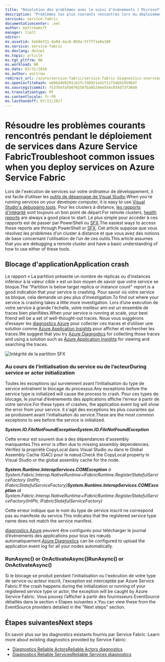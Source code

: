 ```yaml
---
title: "Résolution des problèmes avec le suivi d’événements | Microsoft Docs"
description: "Problèmes les plus courants rencontrés lors du déploiement de services sur Microsoft Azure Service Fabric."
services: service-fabric
documentationcenter: .net
author: mattrowmsft
manager: timlt
editor: 
ms.assetid: 5eb8ef21-da04-4ac8-8b9a-5f7ff1e0a180
ms.service: service-fabric
ms.devlang: dotnet
ms.topic: article
ms.tgt_pltfrm: NA
ms.workload: NA
ms.date: 03/31/2016
ms.author: mattrow
redirect_url: /azure/service-fabric/service-fabric-diagnostics-overview
ms.openlocfilehash: e60bd4b9291cb2fc748921e42f11f54bb545984f
ms.sourcegitcommit: f537befafb079256fba0529ee554c034d73f36b0
ms.translationtype: MT
ms.contentlocale: fr-FR
ms.lasthandoff: 07/11/2017
---
```

# <a name="troubleshoot-common-issues-when-you-deploy-services-on-azure-service-fabric"></a><span data-ttu-id="cda0e-103">Résoudre les problèmes courants rencontrés pendant le déploiement de services dans Azure Service Fabric</span><span class="sxs-lookup"><span data-stu-id="cda0e-103">Troubleshoot common issues when you deploy services on Azure Service Fabric</span></span>
<span data-ttu-id="cda0e-104">Lors de l'exécution de services sur votre ordinateur de développement, il est facile d’utiliser les [outils de dépannage de Visual Studio](service-fabric-diagnostics-how-to-monitor-and-diagnose-services-locally.md).</span><span class="sxs-lookup"><span data-stu-id="cda0e-104">When you're running services on your developer computer, it is easy to use [Visual Studio's debugging tools](service-fabric-diagnostics-how-to-monitor-and-diagnose-services-locally.md).</span></span> <span data-ttu-id="cda0e-105">Pour les clusters à distance, [les rapports d'intégrité](service-fabric-view-entities-aggregated-health.md) sont toujours un bon point de départ.</span><span class="sxs-lookup"><span data-stu-id="cda0e-105">For remote clusters, [health reports](service-fabric-view-entities-aggregated-health.md) are always a good place to start.</span></span> <span data-ttu-id="cda0e-106">Le plus simple pour accéder à ces rapports est de passer par PowerShell ou [SFX](service-fabric-visualizing-your-cluster.md).</span><span class="sxs-lookup"><span data-stu-id="cda0e-106">The easiest ways to access these reports are through PowerShell or [SFX](service-fabric-visualizing-your-cluster.md).</span></span> <span data-ttu-id="cda0e-107">Cet article suppose que vous résolvez les problèmes d’un cluster à distance et que vous avez des notions de base concernant l'utilisation de l’un de ces outils.</span><span class="sxs-lookup"><span data-stu-id="cda0e-107">This article assumes that you are debugging a remote cluster and have a basic understanding of how to use either of these tools.</span></span>

## <a name="application-crash"></a><span data-ttu-id="cda0e-108">Blocage d'application</span><span class="sxs-lookup"><span data-stu-id="cda0e-108">Application crash</span></span>
<span data-ttu-id="cda0e-109">Le rapport « La partition présente un nombre de réplicas ou d’instances inférieur à la valeur cible » est un bon moyen de savoir que votre service se bloque.</span><span class="sxs-lookup"><span data-stu-id="cda0e-109">The "Partition is below target replica or instance count" report is a good indication that your service is crashing.</span></span> <span data-ttu-id="cda0e-110">Pour savoir où votre service se bloque, cela demande un peu plus d’investigation.</span><span class="sxs-lookup"><span data-stu-id="cda0e-110">To find out where your service is crashing takes a little more investigation.</span></span> <span data-ttu-id="cda0e-111">Lors d’une exécution de votre service à grande l'échelle, votre meilleur ami est un ensemble de traces bien planifiées.</span><span class="sxs-lookup"><span data-stu-id="cda0e-111">When your service is running at scale, your best friend will be a set of well-thought-out traces.</span></span>  <span data-ttu-id="cda0e-112">Nous vous suggérons d’essayer les [diagnostics Azure](service-fabric-diagnostics-how-to-setup-wad.md) pour collecter ces traces et d’utiliser une solution comme [Azure Application Insights](https://azure.microsoft.com/services/application-insights/) pour afficher et rechercher les traces.</span><span class="sxs-lookup"><span data-stu-id="cda0e-112">We suggest that you try [Azure Diagnostics](service-fabric-diagnostics-how-to-setup-wad.md) for collecting those traces and using a solution such as [Azure Application Insights](https://azure.microsoft.com/services/application-insights/) for viewing and searching the traces.</span></span>

![Intégrité de la partition SFX](./media/service-fabric-diagnostics-troubleshoot-common-scenarios/crashNewApp.png)

### <a name="during-service-or-actor-initialization"></a><span data-ttu-id="cda0e-114">Au cours de l’initialisation du service ou de l’acteur</span><span class="sxs-lookup"><span data-stu-id="cda0e-114">During service or actor initialization</span></span>
<span data-ttu-id="cda0e-115">Toutes les exceptions qui surviennent avant l’initialisation du type de service entraînent le blocage du processus.</span><span class="sxs-lookup"><span data-stu-id="cda0e-115">Any exceptions before the service type is initialized will cause the process to crash.</span></span> <span data-ttu-id="cda0e-116">Pour ces types de blocage, le journal d’événements des applications affiche l'erreur à partir de votre service.</span><span class="sxs-lookup"><span data-stu-id="cda0e-116">For these types of crashes, the application event log will show the error from your service.</span></span>
<span data-ttu-id="cda0e-117">Il s'agit des exceptions les plus courantes qui se produisent avant l’initialisation du service.</span><span class="sxs-lookup"><span data-stu-id="cda0e-117">These are the most common exceptions to see before the service is initialized.</span></span>

<span data-ttu-id="cda0e-118">***System.IO.FileNotFoundException***</span><span class="sxs-lookup"><span data-stu-id="cda0e-118">***System.IO.FileNotFoundException***</span></span>

<span data-ttu-id="cda0e-119">Cette erreur est souvent due à des dépendances d'assembly manquantes.</span><span class="sxs-lookup"><span data-stu-id="cda0e-119">This error is often due to missing assembly dependencies.</span></span> <span data-ttu-id="cda0e-120">Vérifiez la propriété CopyLocal dans Visual Studio ou dans le Global Assembly Cache (GAC) pour le nœud.</span><span class="sxs-lookup"><span data-stu-id="cda0e-120">Check the CopyLocal property in Visual Studio or the global assembly cache for the node.</span></span>

<span data-ttu-id="cda0e-121">***System.Runtime.InteropServices.COMException*** *à System.Fabric.Interop.NativeRuntime+IFabricRuntime.RegisterStatefulServiceFactory (IntPtr, IFabricStatefulServiceFactory)*</span><span class="sxs-lookup"><span data-stu-id="cda0e-121">***System.Runtime.InteropServices.COMException*** *at System.Fabric.Interop.NativeRuntime+IFabricRuntime.RegisterStatefulServiceFactory(IntPtr, IFabricStatefulServiceFactory)*</span></span>

 <span data-ttu-id="cda0e-122">Cette erreur indique que le nom du type de service inscrit ne correspond pas au manifeste du service.</span><span class="sxs-lookup"><span data-stu-id="cda0e-122">This indicates that the registered service type name does not match the service manifest.</span></span>

<span data-ttu-id="cda0e-123">[diagnostics Azure](service-fabric-diagnostics-how-to-setup-wad.md) peuvent être configurés pour télécharger le journal d’événements des applications pour tous les nœuds automatiquement.</span><span class="sxs-lookup"><span data-stu-id="cda0e-123">[Azure Diagnostics](service-fabric-diagnostics-how-to-setup-wad.md) can be configured to upload the application event log for all your nodes automatically.</span></span>

### <a name="runasync-or-onactivateasync"></a><span data-ttu-id="cda0e-124">RunAsync() or OnActivateAsync()</span><span class="sxs-lookup"><span data-stu-id="cda0e-124">RunAsync() or OnActivateAsync()</span></span>
<span data-ttu-id="cda0e-125">Si le blocage se produit pendant l'initialisation ou l'exécution de votre type de service ou acteur inscrit, l'exception est interceptée par Azure Service Fabric.</span><span class="sxs-lookup"><span data-stu-id="cda0e-125">If the crash happens during the initialization or running of your registered service type or actor, the exception will be caught by Azure Service Fabric.</span></span> <span data-ttu-id="cda0e-126">Vous pouvez l’afficher à partir des fournisseurs EventSource détaillés dans la section « Étapes suivantes ».</span><span class="sxs-lookup"><span data-stu-id="cda0e-126">You can view these from the EventSource providers detailed in the "Next steps" section.</span></span>

## <a name="next-steps"></a><span data-ttu-id="cda0e-127">Étapes suivantes</span><span class="sxs-lookup"><span data-stu-id="cda0e-127">Next steps</span></span>
<span data-ttu-id="cda0e-128">En savoir plus sur les diagnostics existants fournis par Service Fabric :</span><span class="sxs-lookup"><span data-stu-id="cda0e-128">Learn more about existing diagnostics provided by Service Fabric:</span></span>

* [<span data-ttu-id="cda0e-129">Diagnostics Reliable Actors</span><span class="sxs-lookup"><span data-stu-id="cda0e-129">Reliable Actors diagnostics</span></span>](service-fabric-reliable-actors-diagnostics.md)
* [<span data-ttu-id="cda0e-130">Diagnostics Reliable Services</span><span class="sxs-lookup"><span data-stu-id="cda0e-130">Reliable Services diagnostics</span></span>](service-fabric-reliable-services-diagnostics.md)

